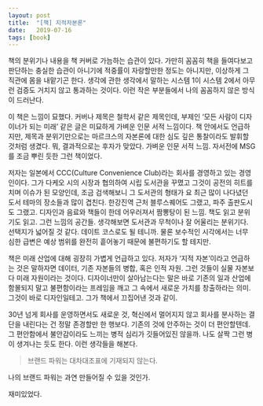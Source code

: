 ```yaml
---
layout: post
title:  "[책] 지적자본론"
date:   2019-07-16
tags: [book]
---
```


  책의 분위기나 내용을 책 커버로 가늠하는 습관이 있다. 가만히 꼼꼼히 책을 들여다보고 판단하는 충실한 습관이 아니기에 적중률이 자랑할만한 정도는 아니지만, 이상하게 그 직관에 몸을 내맡기곤 한다. 생각에 관한 생각에서 말하는 시스템 1이 시스템 2에서 아무런 검증도 거치지 않고 통과하는 것이다. 이런 작은 부분들에서 나의 꼼꼼하지 않은 방식이 드러난다.

  이 책은 느낌이 묘했다. 커버나 제목은 철학서 같은 제목인데, 부제인 ‘모든 사람이 디자이너가 되는 미래’ 같은 글은 미묘하게 가벼운 인문 서적 느낌이다. 책 안에서도 언급하지만, 제목과 분위기만으로는 마르크스의 자본론에 대한 심도 깊은 통찰이라도 발휘할 것처럼 생겼다. 뭐, 결과적으로는 후자가 맞았다. 가벼운 인문 서적 느낌. 자서전에 MSG를 조금 뿌린 듯한 그런 책이었다.

  저자는 일본에서 CCC(Culture Convenience Club)라는 회사를 경영하고 있는 경영인이다. 그가 다케오 시의 시장과 협의하여 시립 도서관을 꾸몄고 그것이 공전의 히트를 치며 이슈가 된 모양인데, 조금 검색해보니 그 도서관의 형태가 요 최근 많이 나다녔던 도서 테마의 장소들과 많이 겹친다. 한강진역 근처 블루스퀘어도 그랬고, 파주 출판도시도 그랬고. 디자인과 음료와 책들이 한데 어우러져서 짬뽕탕이 된 느낌. 책도 읽고 분위기도 읽고. 그런 느낌의 공간들. 생각해보면 도서관과 무척이나 잘 어울리는 분위기다. 선택지가 넓어질 것 같다. 데이트 코스로도 될 테니까. 물론 보수적인 시각에서는 너무 심한 급변은 예상 범위를 완전히 흩어놓기 때문에 불편하기도 할 테지만.

  책은 미래 산업에 대해 굉장히 가볍게 언급하고 있다. 저자가 ‘지적 자본’이라고 언급하는 것은 말하자면 데이터, 기존 자본들의 병합, 혹은 인적 자원. 그런 것들이 실물 자본보다 미래 자원이라는 것이다. 디자이너만이 살아남는다는 말은 바로 기존의 일과 산업에 함몰되지 말고 불편함이라는 프레임을 깨고 그 속에서 새로운 가치를 창출하라는 의미. 그것이 바로 디자인일테고. 그가 책에서 끄집어낸 것과 같이.

  30년 넘게 회사를 운영하면서도 새로운 것, 혁신에서 멀어지지 않고 회사를 분사하는 결단을 내린다는 건 정말 존경할만 한 행보다. 기존의 것에 안주하는 것이 더 편안할텐데. 그 편안함에서 불안감이라도 느끼는 병적 심리가 깃들어있진 않을까. 나도 살짝 그런 병이 생겨나는 듯도 한다. 이런 생각들을 해본다.

<blockquote>
브랜드 파워는 대차대조표에 기재되지 않는다.
</blockquote>

  나의 브랜드 파워는 과연 만들어질 수 있을 것인가.

  재미있었다.
